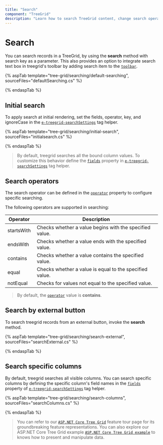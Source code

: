 ```yaml
---
title: "Search"
component: "TreeGrid"
description: "Learn how to search TreeGrid content, change search operators, perform searches using external buttons, and search particular fields."
---
```


# Search

You can search records in a TreeGrid, by using the **search** method with search key as a parameter. This also provides an option to integrate search text box in treegrid's toolbar by adding search item to the [`toolbar`](https://help.syncfusion.com/cr/cref_files/aspnetcore-js2/Syncfusion.EJ2~Syncfusion.EJ2.TreeGrid.TreeGrid~Toolbar.html).

{% aspTab template="tree-grid/searching/default-searching", sourceFiles="defaultSearching.cs" %}

{% endaspTab %}

## Initial search

To apply search at initial rendering, set the fields, operator, key, and ignoreCase in the [`e-treegrid-searchSettings`](https://help.syncfusion.com/cr/cref_files/aspnetcore-js2/Syncfusion.EJ2~Syncfusion.EJ2.TreeGrid.TreeGridSearchSettings.html) tag helper.

{% aspTab template="tree-grid/searching/initial-search", sourceFiles="initialsearch.cs" %}

{% endaspTab %}

> By default, treegrid searches all the bound column values. To customize this behavior define the [`fields`](https://help.syncfusion.com/cr/cref_files/aspnetcore-js2/Syncfusion.EJ2~Syncfusion.EJ2.TreeGrid.TreeGridSearchSettings~Fields.html) property in [`e-treegrid-searchSettings`](https://help.syncfusion.com/cr/cref_files/aspnetcore-js2/Syncfusion.EJ2~Syncfusion.EJ2.TreeGrid.TreeGridSearchSettings.html) tag helper.

## Search operators

The search operator can be defined in the [`operator`](https://help.syncfusion.com/cr/cref_files/aspnetcore-js2/Syncfusion.EJ2~Syncfusion.EJ2.TreeGrid.TreeGridSearchSettings~Operators.html) property to configure specific searching.

The following operators are supported in searching:

Operator |Description
-----|-----
startsWith |Checks whether a value begins with the specified value.
endsWith |Checks whether a value ends with the specified value.
contains |Checks whether a value contains the specified value.
equal |Checks whether a value is equal to the specified value.
notEqual |Checks for values not equal to the specified value.

> By default, the [`operator`](https://help.syncfusion.com/cr/cref_files/aspnetcore-js2/Syncfusion.EJ2~Syncfusion.EJ2.TreeGrid.TreeGridSearchSettings~Operators.html) value is **contains**.

## Search by external button

To search treegrid records from an external button, invoke the **search** method.

{% aspTab template="tree-grid/searching/search-external", sourceFiles="searchExternal.cs" %}

{% endaspTab %}

## Search specific columns

By default, treegrid searches all visible columns. You can search specific columns by defining the specific column's field names in the [`fields`](https://help.syncfusion.com/cr/cref_files/aspnetcore-js2/Syncfusion.EJ2~Syncfusion.EJ2.TreeGrid.TreeGridSearchSettings~Fields.html) property of [`e-treegrid-searchSettings`](https://help.syncfusion.com/cr/cref_files/aspnetcore-js2/Syncfusion.EJ2~Syncfusion.EJ2.TreeGrid.TreeGridSearchSettings.html) tag helper.

{% aspTab template="tree-grid/searching/search-columns", sourceFiles="searchColumns.cs" %}

{% endaspTab %}

> You can refer to our  [`ASP.NET Core Tree Grid`](https://www.syncfusion.com/aspnet-core-ui-controls/tree-grid) feature tour page for its groundbreaking feature representations. You can also explore our ASP.NET Core Tree Grid example [`ASP.NET Core Tree Grid example`](https://ej2.syncfusion.com/aspnetcore/TreeGrid/Overview#/material) to knows how to present and manipulate data.